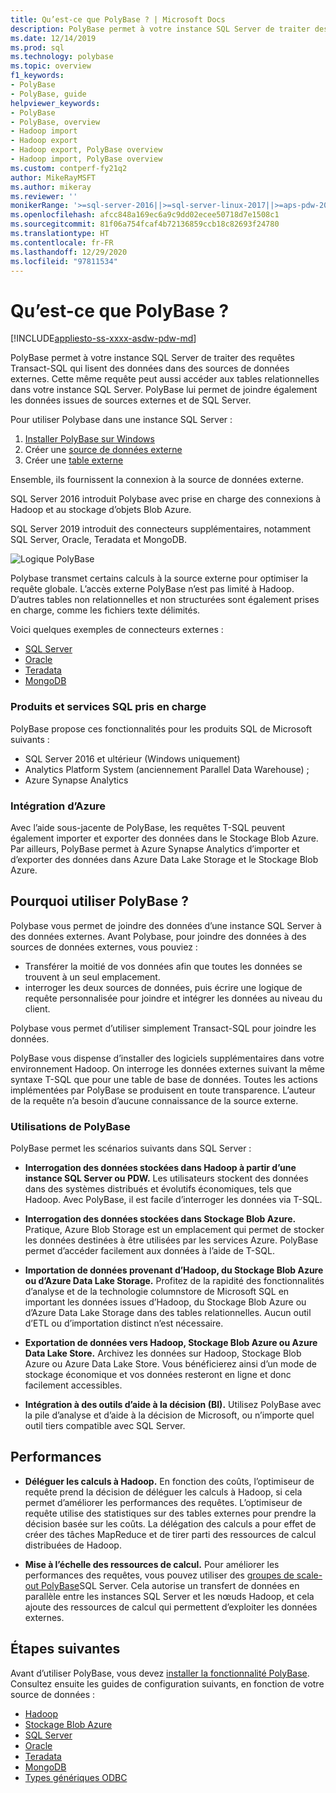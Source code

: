 ```yaml
---
title: Qu’est-ce que PolyBase ? | Microsoft Docs
description: PolyBase permet à votre instance SQL Server de traiter des requêtes Transact-SQL qui lisent des données dans des sources de données externes comme Hadoop et le stockage Blob Azure.
ms.date: 12/14/2019
ms.prod: sql
ms.technology: polybase
ms.topic: overview
f1_keywords:
- PolyBase
- PolyBase, guide
helpviewer_keywords:
- PolyBase
- PolyBase, overview
- Hadoop import
- Hadoop export
- Hadoop export, PolyBase overview
- Hadoop import, PolyBase overview
ms.custom: contperf-fy21q2
author: MikeRayMSFT
ms.author: mikeray
ms.reviewer: ''
monikerRange: '>=sql-server-2016||>=sql-server-linux-2017||>=aps-pdw-2016||=azure-sqldw-latest'
ms.openlocfilehash: afcc848a169ec6a9c9dd02ecee50718d7e1508c1
ms.sourcegitcommit: 81f06a754fcaf4b72136859ccb18c82693f24780
ms.translationtype: HT
ms.contentlocale: fr-FR
ms.lasthandoff: 12/29/2020
ms.locfileid: "97811534"
---
```

# <a name="what-is-polybase"></a>Qu’est-ce que PolyBase ?

[!INCLUDE[appliesto-ss-xxxx-asdw-pdw-md](../../includes/appliesto-ss-xxxx-asdw-pdw-md.md)]

PolyBase permet à votre instance SQL Server de traiter des requêtes Transact-SQL qui lisent des données dans des sources de données externes. Cette même requête peut aussi accéder aux tables relationnelles dans votre instance SQL Server. PolyBase lui permet de joindre également les données issues de sources externes et de SQL Server.

Pour utiliser Polybase dans une instance SQL Server :

1. [Installer PolyBase sur Windows](polybase-installation.md)
1. Créer une [source de données externe](../../t-sql/statements/create-external-data-source-transact-sql.md)
1. Créer une [table externe](../../t-sql/statements/create-external-table-transact-sql.md)

Ensemble, ils fournissent la connexion à la source de données externe.

SQL Server 2016 introduit Polybase avec prise en charge des connexions à Hadoop et au stockage d’objets Blob Azure.

SQL Server 2019 introduit des connecteurs supplémentaires, notamment SQL Server, Oracle, Teradata et MongoDB.

![Logique PolyBase](../../relational-databases/polybase/media/polybase-logical.png "Logique PolyBase")

Polybase transmet certains calculs à la source externe pour optimiser la requête globale. L’accès externe PolyBase n’est pas limité à Hadoop. D’autres tables non relationnelles et non structurées sont également prises en charge, comme les fichiers texte délimités.

Voici quelques exemples de connecteurs externes :

- [SQL Server](polybase-configure-sql-server.md)
- [Oracle](polybase-configure-oracle.md)
- [Teradata](polybase-configure-teradata.md)
- [MongoDB](polybase-configure-mongodb.md)

### <a name="supported-sql-products-and-services"></a>Produits et services SQL pris en charge

PolyBase propose ces fonctionnalités pour les produits SQL de Microsoft suivants :

- SQL Server 2016 et ultérieur (Windows uniquement)
- Analytics Platform System (anciennement Parallel Data Warehouse) ;
- Azure Synapse Analytics

### <a name="azure-integration"></a>Intégration d’Azure

Avec l’aide sous-jacente de PolyBase, les requêtes T-SQL peuvent également importer et exporter des données dans le Stockage Blob Azure. Par ailleurs, PolyBase permet à Azure Synapse Analytics d’importer et d’exporter des données dans Azure Data Lake Storage et le Stockage Blob Azure.

## <a name="why-use-polybase"></a>Pourquoi utiliser PolyBase ?

Polybase vous permet de joindre des données d’une instance SQL Server à des données externes. Avant Polybase, pour joindre des données à des sources de données externes, vous pouviez :

- Transférer la moitié de vos données afin que toutes les données se trouvent à un seul emplacement.
- interroger les deux sources de données, puis écrire une logique de requête personnalisée pour joindre et intégrer les données au niveau du client.

Polybase vous permet d’utiliser simplement Transact-SQL pour joindre les données.

PolyBase vous dispense d’installer des logiciels supplémentaires dans votre environnement Hadoop. On interroge les données externes suivant la même syntaxe T-SQL que pour une table de base de données. Toutes les actions implémentées par PolyBase se produisent en toute transparence. L’auteur de la requête n’a besoin d’aucune connaissance de la source externe.

### <a name="polybase-uses"></a>Utilisations de PolyBase

PolyBase permet les scénarios suivants dans SQL Server :

- **Interrogation des données stockées dans Hadoop à partir d’une instance SQL Server ou PDW.** Les utilisateurs stockent des données dans des systèmes distribués et évolutifs économiques, tels que Hadoop. Avec PolyBase, il est facile d’interroger les données via T-SQL.

- **Interrogation des données stockées dans Stockage Blob Azure.** Pratique, Azure Blob Storage est un emplacement qui permet de stocker les données destinées à être utilisées par les services Azure.  PolyBase permet d’accéder facilement aux données à l’aide de T-SQL.

- **Importation de données provenant d’Hadoop, du Stockage Blob Azure ou d’Azure Data Lake Storage.** Profitez de la rapidité des fonctionnalités d’analyse et de la technologie columnstore de Microsoft SQL en important les données issues d’Hadoop, du Stockage Blob Azure ou d’Azure Data Lake Storage dans des tables relationnelles. Aucun outil d’ETL ou d’importation distinct n’est nécessaire.

- **Exportation de données vers Hadoop, Stockage Blob Azure ou Azure Data Lake Store.** Archivez les données sur Hadoop, Stockage Blob Azure ou Azure Data Lake Store. Vous bénéficierez ainsi d’un mode de stockage économique et vos données resteront en ligne et donc facilement accessibles.

- **Intégration à des outils d’aide à la décision (BI).** Utilisez PolyBase avec la pile d’analyse et d’aide à la décision de Microsoft, ou n’importe quel outil tiers compatible avec SQL Server.

## <a name="performance"></a>Performances

- **Déléguer les calculs à Hadoop.** En fonction des coûts, l’optimiseur de requête prend la décision de déléguer les calculs à Hadoop, si cela permet d’améliorer les performances des requêtes.  L’optimiseur de requête utilise des statistiques sur des tables externes pour prendre la décision basée sur les coûts. La délégation des calculs a pour effet de créer des tâches MapReduce et de tirer parti des ressources de calcul distribuées de Hadoop.

- **Mise à l’échelle des ressources de calcul.** Pour améliorer les performances des requêtes, vous pouvez utiliser des [groupes de scale-out PolyBase](../../relational-databases/polybase/polybase-scale-out-groups.md)SQL Server. Cela autorise un transfert de données en parallèle entre les instances SQL Server et les nœuds Hadoop, et cela ajoute des ressources de calcul qui permettent d’exploiter les données externes.

## <a name="next-steps"></a>Étapes suivantes

Avant d’utiliser PolyBase, vous devez [installer la fonctionnalité PolyBase](polybase-installation.md). Consultez ensuite les guides de configuration suivants, en fonction de votre source de données :

- [Hadoop](polybase-configure-hadoop.md)
- [Stockage Blob Azure](polybase-configure-azure-blob-storage.md)
- [SQL Server](polybase-configure-sql-server.md)
- [Oracle](polybase-configure-oracle.md)
- [Teradata](polybase-configure-teradata.md)
- [MongoDB](polybase-configure-mongodb.md)
- [Types génériques ODBC](polybase-configure-odbc-generic.md)
